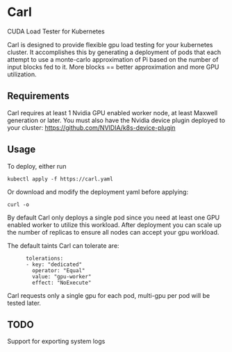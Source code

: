 # Carl
CUDA Load Tester for Kubernetes

Carl is designed to provide flexible gpu load testing for your kubernetes cluster. It accomplishes this by generating a deployment of pods that each attempt to use a monte-carlo approximation of Pi based on the number of input blocks fed to it. More blocks == better approximation and more GPU utilization. 

## Requirements

Carl requires at least 1 Nvidia GPU enabled worker node, at least Maxwell generation or later. 
You must also have the Nvidia device plugin deployed to your cluster: https://github.com/NVIDIA/k8s-device-plugin

## Usage

To deploy, either run

```kubectl apply -f https://carl.yaml```

Or download and modify the deployment yaml before applying:

```curl -o ```

By default Carl only deploys a single pod since you need at least one GPU enabled worker to utilize this workload. After deployment you can scale up the number of replicas to ensure all nodes can accept your gpu workload. 

The default taints Carl can tolerate are:
```
      tolerations:
      - key: "dedicated"
        operator: "Equal"
        value: "gpu-worker"
        effect: "NoExecute"
```
        
Carl requests only a single gpu for each pod, multi-gpu per pod will be tested later. 

## TODO

Support for exporting system logs 
